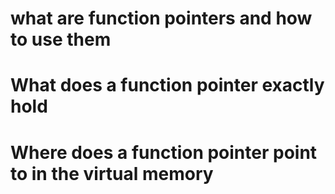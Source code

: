 # what are function pointers and how to use them
# What does a function pointer exactly hold
# Where does a function pointer point to in the virtual memory

